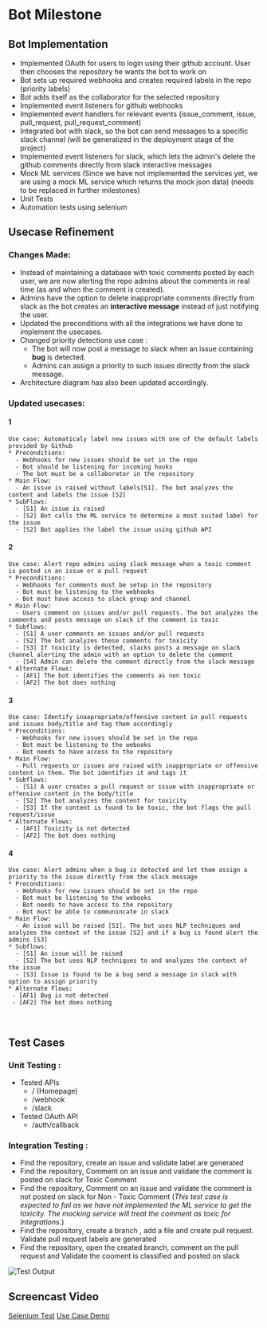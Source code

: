 # Bot Milestone

## Bot Implementation

- Implemented OAuth for users to login using their github account. User then chooses the repository he wants the bot to work on
- Bot sets up required webhooks and creates required labels in the repo (priority labels)
- Bot adds itself as the collaborator for the selected repository
- Implemented event listeners for github webhooks
- Implemented event handlers for relevant events (issue_comment, issue, pull_request, pull_request_comment)
- Integrated bot with slack, so the bot can send messages to a specific slack channel (will be generalized in the deployment stage of the project)
- Implemented event listeners for slack, which lets the admin's delete the github comments directly from slack interactive messages
- Mock ML services (Since we have not implemented the services yet, we are using a mock ML service which returns the mock json data) (needs to be replaced in further milestones)
- Unit Tests
- Automation tests using selenium

## Usecase Refinement

### Changes Made:

- Instead of maintaining a database with toxic comments posted by each user, we are now alerting the repo admins about the comments in real time (as and when the comment is created). 
- Admins have the option to delete inappropriate comments directly from slack as the bot creates an **interactive message** instead of just notifying the user.
- Updated the preconditions with all the integrations we have done to implement the usecases.
- Changed priority detections use case :
  - The bot will now post a message to slack when an issue containing **bug** is detected.
  - Admins can assign a priority to such issues directly from the slack message.
- Architecture diagram has also been updated accordingly.

### Updated usecases:
#### 1
``` 
Use case: Automaticaly label new issues with one of the default labels provided by Github
* Preconditions:
  - Webhooks for new issues should be set in the repo
  - Bot should be listening for incoming hooks
  - The bot must be a collaborator in the repository
* Main Flow:
  - An issue is raised without labels[S1]. The bot analyzes the content and labels the issue [S2]
* SubFlows:
  - [S1] An issue is raised
  - [S2] Bot calls the ML service to determine a most suited label for the issue
  - [S2] Bot applies the label the issue using github API
```
#### 2
```
Use case: Alert repo admins using slack message when a toxic comment is posted in an issue or a pull request
* Preconditions:
  - Webhooks for comments must be setup in the repository
  - Bot must be listening to the webhooks
  - Bot must have access to slack group and channel
* Main Flow:
  - Users comment on issues and/or pull requests. The bot analyzes the comments and posts message on slack if the comment is toxic
* Subflows:
  - [S1] A user comments on issues and/or pull requests
  - [S2] The bot analyzes these comments for toxicity
  - [S3] If toxicity is detected, slacks posts a message on slack channel alerting the admin with an option to delete the comment
  - [S4] Admin can delete the comment directly from the slack message
* Alternate Flows:
  - [AF1] The bot identifies the comments as non toxic
  - [AF2] The bot does nothing
```
#### 3
```
Use case: Identify inaapropriate/offensive content in pull requests and issues body/title and tag them accordingly
* Preconditions:
  - Webhooks for new issues should be set in the repo
  - Bot must be listening to the webooks
  - Bot needs to have access to the repository
* Main Flow:
  - Pull requests or issues are raised with inappropriate or offensive content in them. The bot identifies it and tags it
* Subflows:
  - [S1] A user creates a pull request or issue with inappropriate or offensive content in the body/title
  - [S2] The bot analyzes the content for toxicity
  - [S3] If the content is found to be toxic, the bot flags the pull request/issue
* Alternate Flows:
  - [AF1] Toxicity is not detected
  - [AF2] The bot does nothing
```
#### 4
```
Use case: Alert admins when a bug is detected and let them assign a priority to the issue directly from the slack message
* Preconditions:
  - Webhooks for new issues should be set in the repo
  - Bot must be listening to the webooks
  - Bot needs to have access to the repository
  - Bot must be able to communincate in slack
* Main Flow:
  - An issue will be raised [S1]. The bot uses NLP techniques and analyzes the context of the issue [S2] and if a bug is found alert the admins [S3]
* Subflows:
  - [S1] An issue will be raised
  - [S2] The bot uses NLP techniques to and analyzes the context of the issue
  - [S3] Issue is found to be a bug send a message in slack with option to assign priority
* Alternate Flows:
 - [AF1] Bug is not detected
 - [AF2] The bot does nothing
``` 
<br />

## Test Cases

### Unit Testing :

- Tested APIs
  - / (Homepage)
  - /webhook
  - /slack
- Tested OAuth API
  - /auth/callback
  
 ### Integration Testing :
 

 - Find the repository, create an issue and validate label are generated
 - Find the repository, Comment on an issue and validate the comment is posted on slack for Toxic Comment
 - Find the repository, Comment on an issue and validate the comment is not posted on slack for Non - Toxic Comment (<em>This test case is expected to fail as we have not implemented the ML service to get the toxicity. The mocking service will treat the comment as toxic for Integrations.</em>)
 - Find the repository, create a branch , add a file and create pull request. Validate pull request labels are generated
 - Find the repository, open the created branch, comment on the pull request and Validate the cooment is classified and posted on slack
       

![Test Output](https://github.ncsu.edu/csc510-fall2019/CSC510-24/blob/master/images/tests.png)

## Screencast Video

[Selenium Test](https://drive.google.com/file/d/1w_JRIBHbgnpzyfJu94pwTu_KJQ3uwxDT/view?usp=sharing)
[Use Case Demo](https://drive.google.com/open?id=1guD0XiG60pyeAd42ACYwRnrvdlplu2nz)
